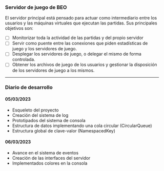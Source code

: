 ### Servidor de juego de BEO
El servidor principal está pensado para actuar como intermediario entre los usuarios y las máquinas virtuales que ejecutan las partidas. Sus principales objetivos son:
- [ ] Monitorizar toda la actividad de las partidas y del propio servidor
- [ ] Servir como puente entre las conexiones que piden estadísticas de juego y los servidores de juego.
- [ ] Desplegar los servidores de juego, o delegar el mismo de forma controlada.
- [ ] Obtener los archivos de juego de los usuarios y gestionar la disposición de los servidores de juego a los mismos.

------------


### Diario de desarrollo
#### 05/03/2023
- Esqueleto del proyecto
- Creación del sistema de log
- Prototipados del sistema de consola
- Estructura de datos implementando una cola circular (CircularQueue)
- Estructura global de clave-valor (NamespacedKey)

#### 06/03/2023
- Avance en el sistema de eventos
- Creación de las interfaces del servidor
- Implementados colores en la consola
